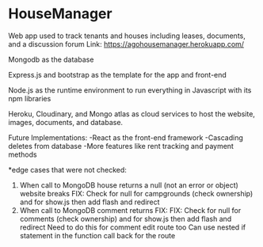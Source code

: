 # HouseManager
Web app used to track tenants and houses including leases, documents, and a discussion forum
Link: https://agohousemanager.herokuapp.com/

Mongodb as the database

Express.js and bootstrap as the template for the app and front-end

Node.js as the runtime environment to run everything in Javascript with its npm libraries

Heroku, Cloudinary, and Mongo atlas as cloud services to host the website, images, documents, and database.

Future Implementations:
-React as the front-end framework
-Cascading deletes from database
-More features like rent tracking and payment methods

*edge cases that were not checked:
  1. When call to MongoDB house returns a null (not an error or object) website breaks
    FIX: Check for null for campgrounds (check ownership) and for show.js then add flash and redirect
  2. When call to MongoDB comment returns 
    FIX: FIX: Check for null for comments (check ownership) and for show.js then add flash and redirect
    Need to do this for comment edit route too 
Can use nested if statement in the function call back for the route
